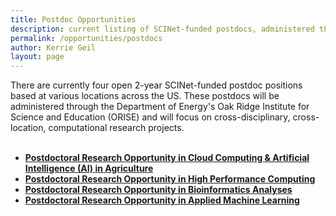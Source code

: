 ```yaml
---
title: Postdoc Opportunities
description: current listing of SCINet-funded postdocs, administered through ORISE
permalink: /opportunities/postdocs
author: Kerrie Geil
layout: page
---
```


There are currently four open 2-year SCINet-funded postdoc positions based at various locations across the US. These postdocs will 
be administered through the Department of Energy's Oak Ridge Institute for Science and Education (ORISE) and will focus on 
cross-disciplinary, cross-location, computational research projects.<br><br>

* [**Postdoctoral Research Opportunity in Cloud Computing & Artificial Intelligence (AI) in Agriculture**](https://www.zintellect.com/Opportunity/Details/USDA-ARS-2020-0008)
* [**Postdoctoral Research Opportunity in High Performance Computing**](https://www.zintellect.com/Opportunity/Details/USDA-ARS-2020-0006)
* [**Postdoctoral Research Opportunity in Bioinformatics Analyses**](https://www.zintellect.com/Opportunity/Details/USDA-ARS-2020-0004)
* [**Postdoctoral Research Opportunity in Applied Machine Learning**](https://www.zintellect.com/Opportunity/Details/USDA-ARS-2020-0003)
